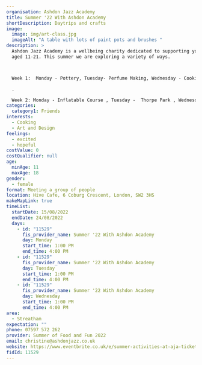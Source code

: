 ```yaml
---
organisation: Ashdon Jazz Academy
title: Summer '22 With Ashdon Academy
shortDescription: Daytrips and crafts
image:
  image: img/art-class.jpg
  imageAlt: "A table with lots of paint pots and brushes "
description: >
  Ashdon Jazz Academy is a wellbeing charity dedicated to supporting young women
  aged 11-21. This summer we are exploring a variety of ways.



  Week 1:  Monday - Pottery, Tuesday- Perfume Making, Wednesday - Cooking at the Garden Museum

  .

  Week 2: Monday - Inflatable Course , Tuesday -  Thorpe Park , Wednesday - Beach Trip.
categories:
  category1: Friends
interests:
  - Cooking
  - Art and Design
feelings:
  - excited
  - hopeful
costValue: 0
costQualifier: null
age:
  minAge: 11
  maxAge: 18
gender:
  - female
format: Meeting a group of people
location: Hive Cafe, 6 Coburg Crescent, London, SW2 3HS
makeMapLink: true
timeList:
  startDate: 15/08/2022
  endDate: 24/08/2022
  days:
    - id: "11529"
      fis_provider_name: Summer '22 With Ashdon Academy
      day: Monday
      start_time: 1:00 PM
      end_time: 4:00 PM
    - id: "11529"
      fis_provider_name: Summer '22 With Ashdon Academy
      day: Tuesday
      start_time: 1:00 PM
      end_time: 4:00 PM
    - id: "11529"
      fis_provider_name: Summer '22 With Ashdon Academy
      day: Wednesday
      start_time: 1:00 PM
      end_time: 4:00 PM
area:
  - Streatham
expectation: ""
phone: 07597 572 262
provider: Summer of Food and Fun 2022
email: christine@ashdonjazz.co.uk
website: https://www.eventbrite.co.uk/e/summer-activities-at-aja-tickets-390408541457
fidId: 11529
---
```


